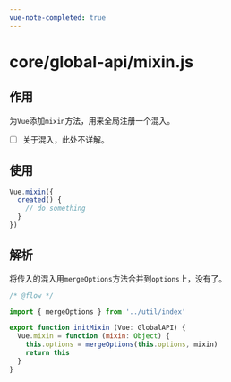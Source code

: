 ```yaml
---
vue-note-completed: true
---
```

# core/global-api/mixin.js
## 作用
为`Vue`添加`mixin`方法，用来全局注册一个混入。
- [ ] 关于混入，此处不详解。
## 使用
```javascript
Vue.mixin({
  created() {
    // do something
  }
})
```
## 解析
将传入的混入用`mergeOptions`方法合并到`options`上，没有了。
```javascript
/* @flow */

import { mergeOptions } from '../util/index'

export function initMixin (Vue: GlobalAPI) {
  Vue.mixin = function (mixin: Object) {
    this.options = mergeOptions(this.options, mixin)
    return this
  }
}

```